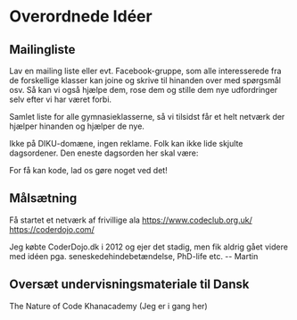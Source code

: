 Overordnede Idéer
=================

Mailingliste
---------------
Lav en mailing liste eller evt. Facebook-gruppe, som alle
interesserede fra de forskellige klasser kan joine og skrive til
hinanden over med spørgsmål osv. Så kan vi også hjælpe dem, rose dem
og stille dem nye udfordringer selv efter vi har været forbi.

Samlet liste for alle gymnasieklasserne, så vi tilsidst får et helt
netværk der hjælper hinanden og hjælper de nye.

Ikke på DIKU-domæne, ingen reklame. Folk kan ikke lide skjulte
dagsordener. Den eneste dagsorden her skal være:

  For få kan kode, lad os gøre noget ved det!



Målsætning
----------
Få startet et netværk af frivillige ala
  https://www.codeclub.org.uk/
  https://coderdojo.com/

Jeg købte CoderDojo.dk i 2012 og ejer det stadig, men fik aldrig gået
videre med idéen pga. seneskedehindebetændelse, PhD-life etc.
  -- Martin




Oversæt undervisningsmateriale til Dansk
----------------------------------------
The Nature of Code
Khanacademy (Jeg er i gang her)
